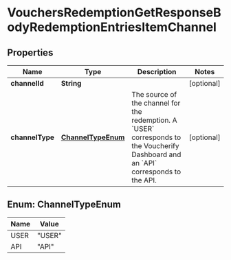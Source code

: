 

# VouchersRedemptionGetResponseBodyRedemptionEntriesItemChannel


## Properties

| Name | Type | Description | Notes |
|------------ | ------------- | ------------- | -------------|
|**channelId** | **String** |  |  [optional] |
|**channelType** | [**ChannelTypeEnum**](#ChannelTypeEnum) | The source of the channel for the redemption. A &#x60;USER&#x60; corresponds to the Voucherify Dashboard and an &#x60;API&#x60; corresponds to the API. |  [optional] |



## Enum: ChannelTypeEnum

| Name | Value |
|---- | -----|
| USER | &quot;USER&quot; |
| API | &quot;API&quot; |



